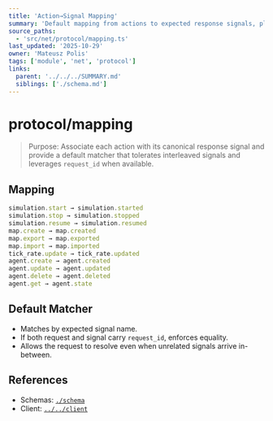 ```yaml
---
title: 'Action→Signal Mapping'
summary: 'Default mapping from actions to expected response signals, plus a safe matcher for interleaved streams with optional request_id correlation.'
source_paths:
  - 'src/net/protocol/mapping.ts'
last_updated: '2025-10-29'
owner: 'Mateusz Polis'
tags: ['module', 'net', 'protocol']
links:
  parent: '../../../SUMMARY.md'
  siblings: ['./schema.md']
---
```


# protocol/mapping

> Purpose: Associate each action with its canonical response signal and provide a default matcher that tolerates interleaved signals and leverages `request_id` when available.

## Mapping

```ts
simulation.start → simulation.started
simulation.stop → simulation.stopped
simulation.resume → simulation.resumed
map.create → map.created
map.export → map.exported
map.import → map.imported
tick_rate.update → tick_rate.updated
agent.create → agent.created
agent.update → agent.updated
agent.delete → agent.deleted
agent.get → agent.state
```

## Default Matcher

- Matches by expected signal name.
- If both request and signal carry `request_id`, enforces equality.
- Allows the request to resolve even when unrelated signals arrive in-between.

## References

- Schemas: [`./schema`](./schema.md)
- Client: [`../../client`](../../client.md)
